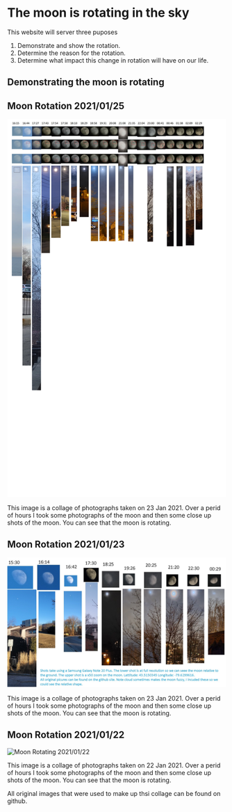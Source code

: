 # The moon is rotating in the sky

This website will server three puposes

1. Demonstrate and show the rotation.
2. Determine the reason for the rotation.
3. Determine what impact this change in rotation will have on our life.

## Demonstrating the moon is rotating

## Moon Rotation 2021/01/25

![Moon Rotating 2021/01/23](/img/20210125/MoonRotation20210125.jpg)

This image is a collage of photographs taken on 23 Jan 2021.
Over a perid of hours I took some photographs of the moon and then some close up shots of the moon.
You can see that the moon is rotating.

## Moon Rotation 2021/01/23

![Moon Rotating 2021/01/23](/img/MoonRotation20210123.jpg)


This image is a collage of photographs taken on 23 Jan 2021.
Over a perid of hours I took some photographs of the moon and then some close up shots of the moon.
You can see that the moon is rotating.

## Moon Rotation 2021/01/22

![Moon Rotating 2021/01/22](/img/MoonRotating20210122.png)

This image is a collage of photographs taken on 22 Jan 2021.
Over a perid of hours I took some photographs of the moon and then some close up shots of the moon.
You can see that the moon is rotating.



All original images that were used to make up thsi collage can be found on github.
